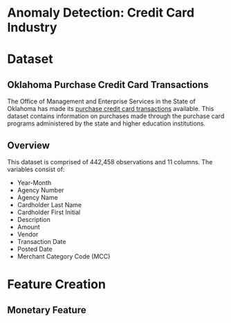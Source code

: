 # Anomaly Detection: Credit Card Industry
# Dataset
## Oklahoma Purchase Credit Card Transactions
The Office of Management and Enterprise Services in the State of Oklahoma has made its [purchase credit card transactions](https://catalog.data.gov/dataset/purchase-card-pcard-fiscal-year-2014) available. This dataset contains information on purchases made through the purchase card programs administered by the state and higher education institutions. 
## Overview
This dataset is comprised of 442,458 observations and 11 columns. The variables consist of:
- Year-Month
- Agency Number
- Agency Name
- Cardholder Last Name
- Cardholder First Initial
- Description
- Amount
- Vendor
- Transaction Date
- Posted Date
- Merchant Category Code (MCC)
# Feature Creation
## Monetary Feature
